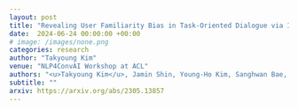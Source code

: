 ```yaml
---
layout: post
title: "Revealing User Familiarity Bias in Task-Oriented Dialogue via Interactive Evaluation"
date:  2024-06-24 00:00:00 +00:00
# image: /images/none.png
categories: research
author: "Takyoung Kim"
venue: "NLP4ConvAI Workshop at ACL"
authors: "<u>Takyoung Kim</u>, Jamin Shin, Young-Ho Kim, Sanghwan Bae, Sungdong Kim"
subtitle: ""
arxiv: https://arxiv.org/abs/2305.13857
---
```


